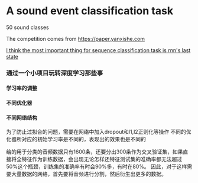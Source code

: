 # A sound event classification task
50 sound classes

The competition comes from https://paper.yanxishe.com

[I think the most important thing for sequence classification task is rnn's last state](https://blog.csdn.net/zfh19941994/article/details/79981753?utm_source=blogxgwz9)



### 通过一个小项目玩转深度学习那些事
#### 学习率的调整
#### 不同优化器
#### 不同网络结构


为了防止过拟合的问题，需要在网络中加入dropout和l1,l2正则化等操作
不同的优化器所对应的初始学习率是不同的，表现出的效果也是不同的

给的用于分类的音频数据只有1600条，还要分出300条作为交叉验证集，如果直接将全特征作为训练数据，会出现无论怎样还特征测试集的准确率都无法超过50%这个瓶颈，训练集的准确率有时会90%多，有时在80%。
因此，对于这样需要大量数据的网络，首先要将音频进行分割，然后衍生出更多的数据。
